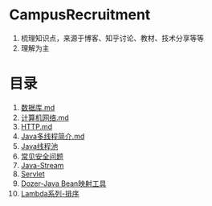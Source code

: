 # CampusRecruitment
1. 梳理知识点，来源于博客、知乎讨论、教材、技术分享等等
2. 理解为主
# 目录
1. [数据库.md](https://github.com/ValentineF/CampusRecruitment/blob/master/%E6%95%B0%E6%8D%AE%E5%BA%93/%E6%95%B0%E6%8D%AE%E5%BA%93.md)
2. [计算机网络.md](https://github.com/ValentineF/CampusRecruitment/blob/master/%E8%AE%A1%E7%AE%97%E6%9C%BA%E7%BD%91%E7%BB%9C/%E8%AE%A1%E7%AE%97%E6%9C%BA%E7%BD%91%E7%BB%9C.md)
3. [HTTP.md](https://github.com/ValentineF/CampusRecruitment/blob/master/%E8%AE%A1%E7%AE%97%E6%9C%BA%E7%BD%91%E7%BB%9C/HTTP.md)
4. [Java多线程简介.md](https://github.com/ValentineF/NoteBook/blob/master/Java/Java%E5%A4%9A%E7%BA%BF%E7%A8%8B%E7%AE%80%E4%BB%8B.md)
5. [Java线程池](https://github.com/ValentineF/NoteBook/blob/master/Java/Java%E7%BA%BF%E7%A8%8B%E6%B1%A0.md)
6. [常见安全问题](https://github.com/ValentineF/NoteBook/blob/master/%E6%9E%B6%E6%9E%84/web%E5%AE%89%E5%85%A8%E9%98%B2%E8%8C%83.md)
7. [Java-Stream](https://github.com/ValentineF/NoteBook/blob/master/Java/Java-Stream.md)
8. [Servlet](https://github.com/ValentineF/NoteBook/blob/master/Java/Servlet.md)
9. [Dozer-Java Bean映射工具](https://github.com/ValentineF/NoteBook/blob/master/Java/dozer.md)
10. [Lambda系列-排序](https://github.com/ValentineF/NoteBook/blob/master/Java/Lambda%E7%B3%BB%E5%88%97-%E6%8E%92%E5%BA%8F.md)
